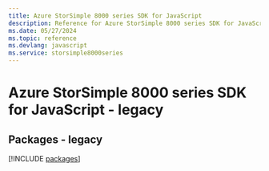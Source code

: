 ```yaml
---
title: Azure StorSimple 8000 series SDK for JavaScript
description: Reference for Azure StorSimple 8000 series SDK for JavaScript
ms.date: 05/27/2024
ms.topic: reference
ms.devlang: javascript
ms.service: storsimple8000series
---
```

# Azure StorSimple 8000 series SDK for JavaScript - legacy
## Packages - legacy
[!INCLUDE [packages](storsimple-8000-series-index.md)]